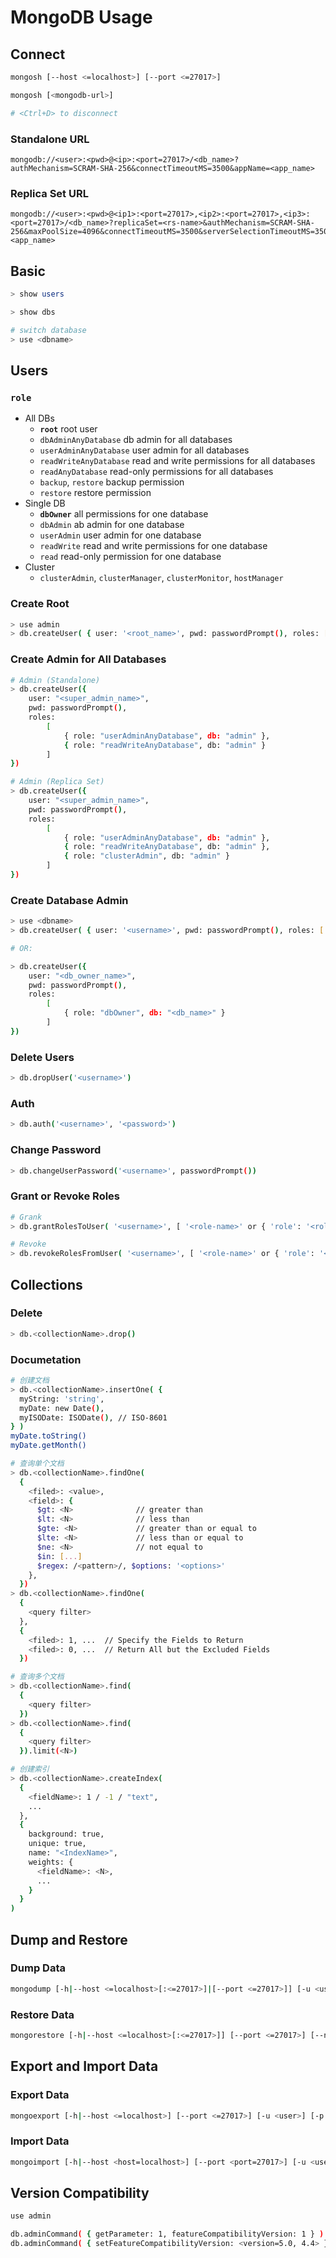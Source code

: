 # MongoDB Usage

## Connect

```bash
mongosh [--host <=localhost>] [--port <=27017>]

mongosh [<mongodb-url>]

# <Ctrl+D> to disconnect
```

### Standalone URL

```url
mongodb://<user>:<pwd>@<ip>:<port=27017>/<db_name>?authMechanism=SCRAM-SHA-256&connectTimeoutMS=3500&appName=<app_name>
```

### Replica Set URL

```url
mongodb://<user>:<pwd>@<ip1>:<port=27017>,<ip2>:<port=27017>,<ip3>:<port=27017>/<db_name>?replicaSet=<rs-name>&authMechanism=SCRAM-SHA-256&maxPoolSize=4096&connectTimeoutMS=3500&serverSelectionTimeoutMS=3500&appName=<app_name>
```

## Basic

```bash
> show users

> show dbs

# switch database
> use <dbname>
```

## Users

### `role`

- All DBs
  - **`root`** root user
  - `dbAdminAnyDatabase` db admin for all databases
  - `userAdminAnyDatabase` user admin for all databases
  - `readWriteAnyDatabase` read and write permissions for all databases
  - `readAnyDatabase` read-only permissions for all databases
  - `backup`, `restore` backup permission
  - `restore` restore permission
- Single DB
  - **`dbOwner`** all permissions for one database
  - `dbAdmin` ab admin for one database
  - `userAdmin` user admin for one database
  - `readWrite` read and write permissions for one database
  - `read` read-only permission for one database
- Cluster
  - `clusterAdmin`, `clusterManager`, `clusterMonitor`, `hostManager`

### Create Root

```bash
> use admin
> db.createUser( { user: '<root_name>', pwd: passwordPrompt(), roles: ['root'] } )
```

### Create Admin for All Databases

```bash
# Admin (Standalone)
> db.createUser({
    user: "<super_admin_name>",
    pwd: passwordPrompt(),
    roles:
        [
            { role: "userAdminAnyDatabase", db: "admin" },
            { role: "readWriteAnyDatabase", db: "admin" }
        ]
})

# Admin (Replica Set)
> db.createUser({
    user: "<super_admin_name>",
    pwd: passwordPrompt(),
    roles:
        [
            { role: "userAdminAnyDatabase", db: "admin" },
            { role: "readWriteAnyDatabase", db: "admin" },
            { role: "clusterAdmin", db: "admin" }
        ]
})
```

### Create Database Admin

```bash
> use <dbname>
> db.createUser( { user: '<username>', pwd: passwordPrompt(), roles: ['dbOwner'] } )

# OR:

> db.createUser({
    user: "<db_owner_name>",
    pwd: passwordPrompt(),
    roles:
        [
            { role: "dbOwner", db: "<db_name>" }
        ]
})
```

### Delete Users

```bash
> db.dropUser('<username>')
```

### Auth

```bash
> db.auth('<username>', '<password>')
```

### Change Password

```bash
> db.changeUserPassword('<username>', passwordPrompt())
```

### Grant or Revoke Roles

```bash
# Grank
> db.grantRolesToUser( '<username>', [ '<role-name>' or { 'role': '<role-name>', db: '<dbname>' } ] )

# Revoke
> db.revokeRolesFromUser( '<username>', [ '<role-name>' or { 'role': '<role-name>', db: '<dbname>' } ] )
```

## Collections

### Delete

```bash
> db.<collectionName>.drop()
```

### Documetation

```bash
# 创建文档
> db.<collectionName>.insertOne( {
  myString: 'string',
  myDate: new Date(),
  myISODate: ISODate(), // ISO-8601
} )
myDate.toString()
myDate.getMonth()

# 查询单个文档
> db.<collectionName>.findOne(
  {
    <filed>: <value>,
    <field>: {
      $gt: <N>              // greater than
      $lt: <N>              // less than
      $gte: <N>             // greater than or equal to
      $lte: <N>             // less than or equal to
      $ne: <N>              // not equal to
      $in: [...]
      $regex: /<pattern>/, $options: '<options>'
    },
  })
> db.<collectionName>.findOne(
  {
    <query filter>
  },
  {
    <filed>: 1, ...  // Specify the Fields to Return
    <filed>: 0, ...  // Return All but the Excluded Fields
  })

# 查询多个文档
> db.<collectionName>.find(
  {
    <query filter>
  })
> db.<collectionName>.find(
  {
    <query filter>
  }).limit(<N>)

# 创建索引
> db.<collectionName>.createIndex(
  {
    <fieldName>: 1 / -1 / "text",
    ...
  },
  {
    background: true,
    unique: true,
    name: "<IndexName>",
    weights: {
      <fieldName>: <N>,
      ...
    }
  }
)
```

## Dump and Restore

### Dump Data

```bash
mongodump [-h|--host <=localhost>[:<=27017>]|[--port <=27017>]] [-u <user> -p <password> [--authenticationDatabase <=admin>]] [-d|--db <database>] [-c|--collection <collection>] [-o|--out <out-dir=bin/dump>]
```

### Restore Data

```bash
mongorestore [-h|--host <=localhost>[:<=27017>]] [--port <=27017>] [--nsInclude <database.collection>] [<data-dir=bin/dump>]
```

## Export and Import Data

### Export Data

```bash
mongoexport [-h|--host <=localhost>] [--port <=27017>] [-u <user>] [-p <password>] [--authenticationDatabase <=admin>] -d <database> -c <collection> -o <data.json>
```

### Import Data

```bash
mongoimport [-h|--host <host=localhost>] [--port <port=27017>] [-u <user>] [-p <password>] -d <database> -c <collection> --file <data.json>
```

## Version Compatibility

```bash
use admin

db.adminCommand( { getParameter: 1, featureCompatibilityVersion: 1 } )
db.adminCommand( { setFeatureCompatibilityVersion: <version=5.0, 4.4> } )
```
